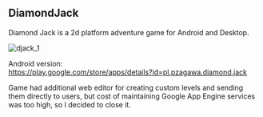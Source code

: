 ## DiamondJack
Diamond Jack is a 2d platform adventure game for Android and Desktop.

![djack_1](https://user-images.githubusercontent.com/3949132/233498800-432819f3-e694-4d04-bb89-5eaaa780e0bd.jpg)

Android version:  
https://play.google.com/store/apps/details?id=pl.pzagawa.diamond.jack

Game had additional web editor for creating custom levels and sending them directly to users, but cost of maintaining Google App Engine services was too high, so I decided to close it.

